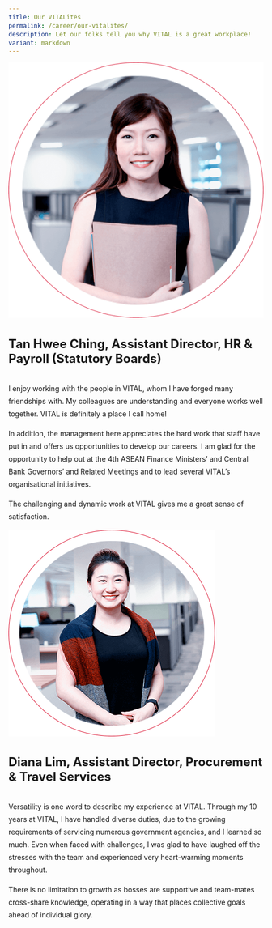 ```yaml
---
title: Our VITALites
permalink: /career/our-vitalites/
description: Let our folks tell you why VITAL is a great workplace!
variant: markdown
---
```

<div class="content-box content-img">
    <div class="img">
        <img alt="Tan Hwee Ching, Assistant Director, Service Partnership" src="/images/career/tan-hwee-ching.png">
    </div>
    <div class="des">
        <h4 style="font-size: 24px;">Tan Hwee Ching, Assistant Director, HR &amp; Payroll (Statutory Boards)</h4>
        <p style="line-height: 25px;">I enjoy working with the people in VITAL, whom I have forged many friendships with. My colleagues are understanding and everyone works well together. VITAL is definitely a place I call home!</p>
        <p style="line-height: 25px;">In addition, the management here appreciates the hard work that staff have put in and offers us opportunities to develop our careers. I am glad for the opportunity to help out at the 4th ASEAN Finance Ministers’ and Central Bank Governors’ and Related Meetings and to lead several VITAL’s organisational initiatives.</p>
        <p style="line-height: 25px;">The challenging and dynamic work at VITAL gives me a great sense of satisfaction.</p>
    </div>
</div>

<div class="content-box img-content">
    <div class="img">
        <img alt="Diana Lim, Assistant Director, Credit Management Services" src="/images/career/diana-lim.png">
    </div>
    <div class="des">
        <h4 style="font-size: 24px;">Diana Lim, Assistant Director, Procurement &amp; Travel Services</h4>
        <p style="line-height: 25px;">Versatility is one word to describe my experience at VITAL. Through my 10 years at VITAL, I have handled diverse duties, due to the growing requirements of servicing numerous government agencies, and I learned so much. Even when faced with challenges, I was glad to have laughed off the stresses with the team and experienced very heart-warming moments throughout.</p>
        <p style="line-height: 25px;">There is no limitation to growth as bosses are supportive and team-mates cross-share knowledge, operating in a way that places collective goals ahead of individual glory.</p>
    </div>
</div>